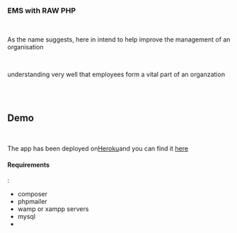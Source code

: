 <h3>EMS with RAW PHP</h3></br>
<p>As the name suggests, here in intend to help improve the management of an organisation</p></br>
<p>understanding very well that employees form a vital part of an organzation</p>
<br>
<br>
<h2>Demo</h2><br>
<p>The app has been deployed on<a href="www.heroku.com">Heroku</a>and you can find it <a href="https://emsphp.herokuapp.com/">here</a></p>

<h4>Requirements</h4>:
<ul>
<li>
composer
</li>
<li>
phpmailer</li>
<li>
wamp or xampp servers</li><li>
mysql</li><li>
</ul>